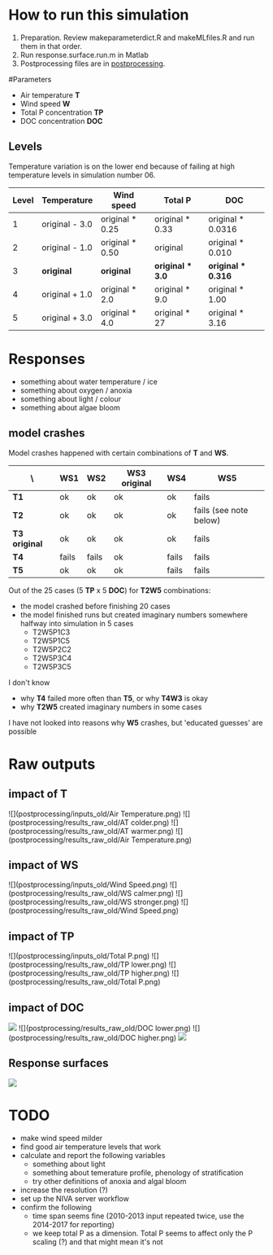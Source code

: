 # How to run this simulation

1. Preparation. Review makeparameterdict.R and makeMLfiles.R and run
   them in that order.
1. Run response.surface.run.m in Matlab
1. Postprocessing files are in [postprocessing](postprocessing).

#Parameters

* Air temperature **T**
* Wind speed **W**
* Total P concentration **TP**
* DOC concentration **DOC**

## Levels

Temperature variation is on the lower end because of failing at high
temperature levels in simulation number 06. 

Level | Temperature | Wind speed | Total P | DOC
--- | --- | --- | --- | ---
1 | original - 3.0 | original * 0.25 | original * 0.33 | original * 0.0316 
2 | original - 1.0 | original * 0.50 | original | original * 0.010
3 | **original** | **original** | **original * 3.0** |  **original * 0.316** 
4 | original + 1.0 | original * 2.0 | original * 9.0 | original * 1.00
5 | original + 3.0 | original * 4.0 | original * 27 | original * 3.16

# Responses

* something about water temperature / ice
* something about oxygen / anoxia
* something about light / colour
* something about algae bloom

## model crashes

Model crashes happened with certain combinations of **T** and **WS**.

\ | **WS1** | **WS2** | **WS3 original** | **WS4** | **WS5** 
--- | --- | --- | --- | --- | ---
**T1** | ok | ok | ok | ok | fails
**T2** | ok | ok | ok | ok | fails (see note below) 
**T3 original** | ok | ok | ok | ok | fails
**T4** | fails | fails | ok | fails | fails
**T5** | ok | ok | ok | fails | fails

Out of the 25 cases (5 **TP** x 5 **DOC**) for **T2W5** combinations:
- the model crashed before finishing 20 cases 
- the model finished runs but created imaginary numbers somewhere
  halfway into simulation in 5 cases
  - T2W5P1C3 
  - T2W5P1C5 
  - T2W5P2C2 
  - T2W5P3C4 
  - T2W5P3C5

I don't know
- why **T4** failed more often than **T5**, or why **T4W3** is okay
- why **T2W5** created imaginary numbers in some cases

I have not looked into reasons why **W5** crashes, but 'educated
guesses' are possible

# Raw outputs

## impact of **T**

![](postprocessing/inputs_old/Air Temperature.png) 
![](postprocessing/results_raw_old/AT colder.png) 
![](postprocessing/results_raw_old/AT warmer.png) 
![](postprocessing/results_raw_old/Air Temperature.png) 

## impact of **WS**

![](postprocessing/inputs_old/Wind Speed.png) 
![](postprocessing/results_raw_old/WS calmer.png) 
![](postprocessing/results_raw_old/WS stronger.png) 
![](postprocessing/results_raw_old/Wind Speed.png) 

## impact of **TP**

![](postprocessing/inputs_old/Total P.png) 
![](postprocessing/results_raw_old/TP lower.png) 
![](postprocessing/results_raw_old/TP higher.png) 
![](postprocessing/results_raw_old/Total P.png) 

## impact of **DOC**

![](postprocessing/inputs_old/DOC.png) 
![](postprocessing/results_raw_old/DOC lower.png) 
![](postprocessing/results_raw_old/DOC higher.png) 
![](postprocessing/results_raw_old/DOC.png) 




## Response surfaces

![](postprocessing/RSver1_old.png)

# TODO

- make wind speed milder
- find good air temperature levels that work
- calculate and report the following variables
  - something about light
  - something about temerature profile, phenology of stratification
  - try other definitions of anoxia and algal bloom
- increase the resolution (?)
- set up the NIVA server workflow 
- confirm the following
  - time span seems fine (2010-2013 input repeated twice, use the
    2014-2017 for reporting)
  - we keep total P as a dimension. Total P seems to affect only the P scaling (?)
    and that might mean it's not 
